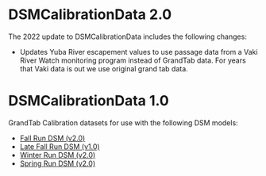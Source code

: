 # DSMCalibrationData 2.0

The 2022 update to DSMCalibrationData includes the following changes:

* Updates Yuba River escapement values to use passage data from a Vaki River Watch 
monitoring program instead of GrandTab data. For years that Vaki data is out we use original grand tab data. 


# DSMCalibrationData 1.0

GrandTab Calibration datasets for use with the following DSM models:

* [Fall Run DSM (v2.0)](https://github.com/CVPIA-OSC/fallRunDSM/releases/tag/v2.0)
* [Late Fall Run DSM (v1.0)](https://github.com/CVPIA-OSC/fallRunDSM/releases/tag/v1.0)
* [Winter Run DSM (v2.0)](https://github.com/CVPIA-OSC/winterRunDSM/releases/tag/v2.0)
* [Spring Run DSM (v2.0)](https://github.com/CVPIA-OSC/springRunDSM/releases/tag/v2.0)
